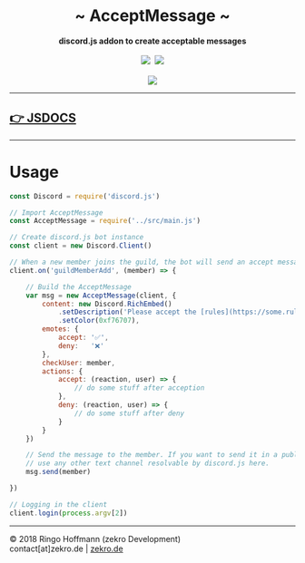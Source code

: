 <div align="center">
     <h1>~ AcceptMessage ~</h1>
     <strong>discord.js addon to create acceptable messages</strong><br><br>
     <a href="https://travis-ci.org/zekroTJA/discordjs-cmds" ><img src="https://travis-ci.org/zekroTJA/discordjs-cmds.svg?branch=master" /></a>&nbsp;
     <a href="https://zekro.de/docs/acceptmessage"><img src="https://img.shields.io/badge/docs-jsdocs-c918cc.svg" /></a>
    <br>
    <br>
    <a href="https://nodei.co/npm/acceptmessage/"><img src="https://nodei.co/npm/acceptmessage.png?downloads=true"></a>
 </div>

---

## [👉 JSDOCS](https://zekro.de/docs/acceptmessages)

---

# Usage

```js
const Discord = require('discord.js')

// Import AcceptMessage
const AcceptMessage = require('../src/main.js')

// Create discord.js bot instance
const client = new Discord.Client()

// When a new member joins the guild, the bot will send an accept message to them via PN
client.on('guildMemberAdd', (member) => {

    // Build the AcceptMessage
    var msg = new AcceptMessage(client, {
        content: new Discord.RichEmbed()
            .setDescription('Please accept the [rules](https://some.rules.or.so) of the guild by clicking the ✅ reaction below.')
            .setColor(0xf76707),
        emotes: {
            accept: '✅',
            deny:   '❌'
        },
        checkUser: member,
        actions: {
            accept: (reaction, user) => {
                // do some stuff after acception
            },
            deny: (reaction, user) => {
                // do some stuff after deny
            }
        }
    })

    // Send the message to the member. If you want to send it in a public channel, just
    // use any other text channel resolvable by discord.js here.
    msg.send(member)

})

// Logging in the client
client.login(process.argv[2])
```

---

© 2018 Ringo Hoffmann (zekro Development)  
contact[at]zekro.de | [zekro.de](https://zekro.de)